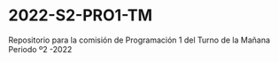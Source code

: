 # 2022-S2-PRO1-TM
Repositorio para la comisión de Programación 1 del Turno de la Mañana Periodo º2 -2022
